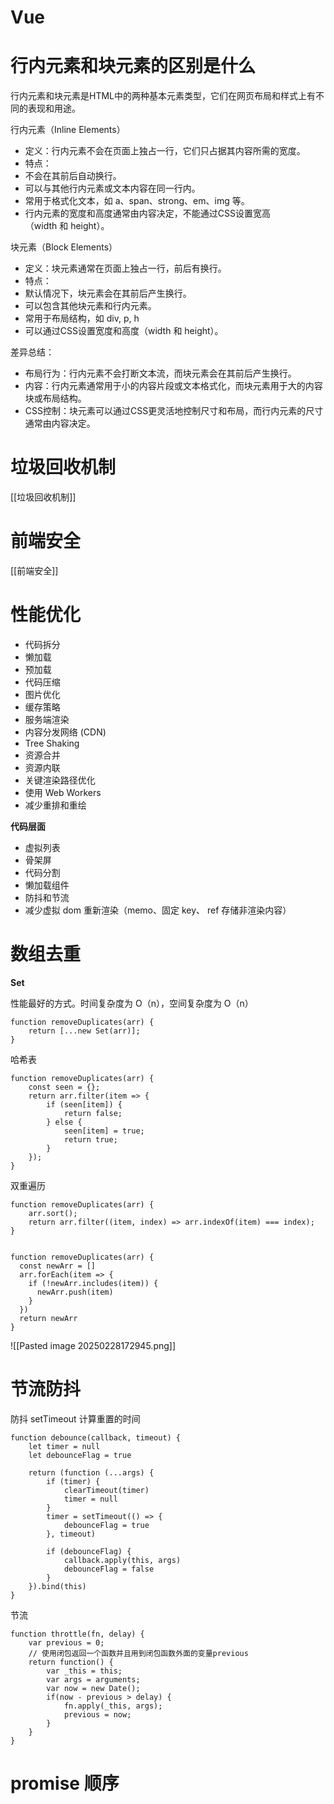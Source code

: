 
# Vue



# 行内元素和块元素的区别是什么

行内元素和块元素是HTML中的两种基本元素类型，它们在网页布局和样式上有不同的表现和用途。

行内元素（Inline Elements）

- 定义：行内元素不会在页面上独占一行，它们只占据其内容所需的宽度。
- 特点：
- 不会在其前后自动换行。
- 可以与其他行内元素或文本内容在同一行内。
- 常用于格式化文本，如 a、span、strong、em、img 等。
- 行内元素的宽度和高度通常由内容决定，不能通过CSS设置宽高（width 和 height）。

块元素（Block Elements）

- 定义：块元素通常在页面上独占一行，前后有换行。
- 特点：
- 默认情况下，块元素会在其前后产生换行。
- 可以包含其他块元素和行内元素。
- 常用于布局结构，如 div, p, h
- 可以通过CSS设置宽度和高度（width 和 height）。

差异总结：
- 布局行为：行内元素不会打断文本流，而块元素会在其前后产生换行。
- 内容：行内元素通常用于小的内容片段或文本格式化，而块元素用于大的内容块或布局结构。
- CSS控制：块元素可以通过CSS更灵活地控制尺寸和布局，而行内元素的尺寸通常由内容决定。


# 垃圾回收机制

[[垃圾回收机制]]


# 前端安全

[[前端安全]]


# 性能优化

- 代码拆分
- 懒加载
- 预加载
- 代码压缩
- 图片优化
- 缓存策略
- 服务端渲染
- 内容分发网络 (CDN)
- Tree Shaking
- 资源合并
- 资源内联
- 关键渲染路径优化
- 使用 Web Workers
- 减少重排和重绘

**代码层面**
- 虚拟列表
- 骨架屏
- 代码分割
- 懒加载组件
- 防抖和节流
- 减少虚拟 dom 重新渲染（memo、固定 key、 ref 存储非渲染内容）


# 数组去重

**Set**

性能最好的方式。时间复杂度为 O（n），空间复杂度为 O（n）

```
function removeDuplicates(arr) {
    return [...new Set(arr)];
}
```


哈希表

```
function removeDuplicates(arr) {
    const seen = {};
    return arr.filter(item => {
        if (seen[item]) {
            return false;
        } else {
            seen[item] = true;
            return true;
        }
    });
}

```


双重遍历

```
function removeDuplicates(arr) {
    arr.sort();
    return arr.filter((item, index) => arr.indexOf(item) === index);
}


```

```
function removeDuplicates(arr) {
  const newArr = []
  arr.forEach(item => {
    if (!newArr.includes(item)) {
      newArr.push(item)
    }
  })
  return newArr
}
```



![[Pasted image 20250228172945.png]]


# 节流防抖

防抖
setTimeout 计算重置的时间
```
function debounce(callback, timeout) {
	let timer = null
	let debounceFlag = true
	
	return (function (...args) {
		if (timer) {
			clearTimeout(timer)
			timer = null
		}
		timer = setTimeout(() => {
			debounceFlag = true
		}, timeout)
		
		if (debounceFlag) {
			callback.apply(this, args)
			debounceFlag = false
		}
	}).bind(this)
}
```





节流
```
function throttle(fn, delay) {
    var previous = 0;
    // 使用闭包返回一个函数并且用到闭包函数外面的变量previous
    return function() {
        var _this = this;
        var args = arguments;
        var now = new Date();
        if(now - previous > delay) {
            fn.apply(_this, args);
            previous = now;
        }
    }
}
```

# promise 顺序

